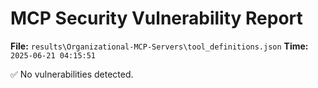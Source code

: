 # MCP Security Vulnerability Report
**File:** `results\Organizational-MCP-Servers\tool_definitions.json`
**Time:** `2025-06-21 04:15:51`

✅ No vulnerabilities detected.